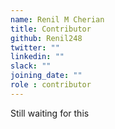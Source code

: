 ```yaml
---
name: Renil M Cherian
title: Contributor
github: Renil248
twitter: ""
linkedin: ""
slack: ""
joining_date: ""
role : contributor
---
```


Still waiting for this
